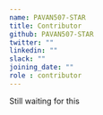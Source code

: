 ```yaml
---
name: PAVAN507-STAR
title: Contributor
github: PAVAN507-STAR
twitter: ""
linkedin: ""
slack: ""
joining_date: ""
role : contributor
---
```


Still waiting for this
